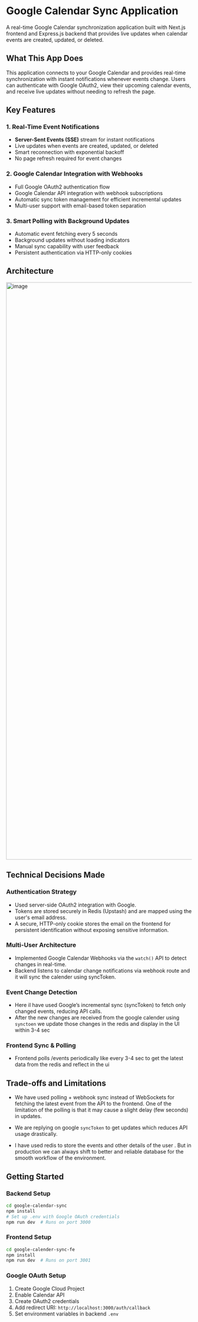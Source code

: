 # Google Calendar Sync Application

A real-time Google Calendar synchronization application built with Next.js frontend and Express.js backend that provides live updates when calendar events are created, updated, or deleted.

## What This App Does

This application connects to your Google Calendar and provides real-time synchronization with instant notifications whenever events change. Users can authenticate with Google OAuth2, view their upcoming calendar events, and receive live updates without needing to refresh the page.

## Key Features

### 1. **Real-Time Event Notifications**

- **Server-Sent Events (SSE)** stream for instant notifications
- Live updates when events are created, updated, or deleted
- Smart reconnection with exponential backoff
- No page refresh required for event changes

### 2. **Google Calendar Integration with Webhooks**

- Full Google OAuth2 authentication flow
- Google Calendar API integration with webhook subscriptions
- Automatic sync token management for efficient incremental updates
- Multi-user support with email-based token separation

### 3. **Smart Polling with Background Updates**

- Automatic event fetching every 5 seconds
- Background updates without loading indicators
- Manual sync capability with user feedback
- Persistent authentication via HTTP-only cookies

## Architecture
<img width="4063" height="1563" alt="image" src="https://github.com/user-attachments/assets/0716613a-95a9-4087-b529-ece2e2a0e1d0" />

## Technical Decisions Made

### **Authentication Strategy**

- Used server-side OAuth2 integration with Google.
- Tokens are stored securely in Redis (Upstash) and are mapped using the user's email address.
- A secure, HTTP-only cookie stores the email on the frontend for persistent identification without exposing sensitive information.

### **Multi-User Architecture**

- Implemented Google Calendar Webhooks via the `watch()` API to detect changes in real-time.
- Backend listens to calendar change notifications via webhook route and it will sync the calender using syncToken.

### **Event Change Detection**

- Here iI have used Google’s incremental sync (syncToken) to fetch only changed events, reducing API calls.
- After the new changes are received from the google calender using `synctoen` we update those changes in the redis and display in the UI within 3-4 sec

### **Frontend Sync & Polling**
- Frontend polls /events periodically like every 3-4 sec to get the latest data from the redis and reflect in the ui



## Trade-offs and Limitations

- We have used polling + webhook sync instead of WebSockets for fetching the latest event from the API to the frontend. One of the limitation of the polling is that it may cause a slight delay (few seconds) in updates.

- We are replying on google `syncToken` to get updates which reduces API usage drastically. 

- I have used redis to store the events and other details of the user . But in production we can always shift to better and reliable database for the smooth workflow of the environment. 

## Getting Started

### Backend Setup

```bash
cd google-calendar-sync
npm install
# Set up .env with Google OAuth credentials
npm run dev  # Runs on port 3000
```

### Frontend Setup

```bash
cd google-calender-sync-fe
npm install
npm run dev  # Runs on port 3001
```

### Google OAuth Setup

1. Create Google Cloud Project
2. Enable Calendar API
3. Create OAuth2 credentials
4. Add redirect URI: `http://localhost:3000/auth/callback`
5. Set environment variables in backend `.env`

